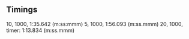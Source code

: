 ## Timings 
10, 1000, 1:35.642 (m:ss:mmm)
5, 1000, 1:56.093 (m:ss.mmm)
20, 1000, timer: 1:13.834 (m:ss.mmm)